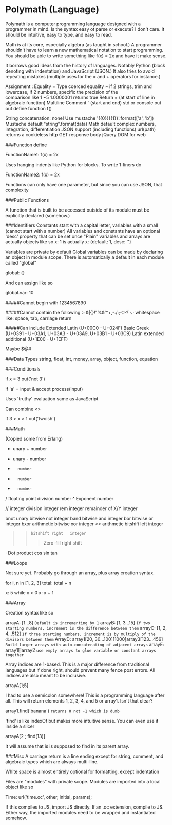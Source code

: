 Polymath (Language)
===================

Polymath is a computer programming language designed with a programmer in mind. Is the syntax easy ot parse or execute? I don't care. It should be intuitive, easy to type, and easy to read.

Math is at its core, especially algebra (as taught in school.) A programmer shouldn't have to learn a new mathematical notation to start programming. You should be able to write something like f(x) = 2x and have it make sense.

It borrows good ideas from the history of languages. Notably Python (block denoting with indentation) and JavaScript (JSON.) It also tries to avoid repeating mistakes (multiple uses for the = and + operators for instance.)

Assignment            :
Equality              =
Type coerced equality ~
    if 2 strings, trim and lowercase, if 2 numbers, specific the precision of the                         
    comparison like 1 ~5 1.0000001 returns true
Return                = (at start of line in algebraic function)
Multiline Comment     ` (start and end)
std or console out    out
define function       f()

String concatenation: none! Use mustache '{{0}}{{1}}'.format(['a', 'b'])
Mustache default "string".format(data)
Math default complex numbers, integration, differentiation
JSON support (including functions)
url(path) returns a cookieless http GET response body
jQuery DOM for web

###Function define

FunctionName1: f(x)
    = 2x

Uses hanging indents like Python for blocks. To write 1-liners do

FunctionName2: f(x) = 2x

Functions can only have one parameter, but since you can use JSON, that complexity

###Public Functions

A function that is built to be accessed outside of its module must be explicitly declared (somehow.)

###Identifiers
Constants start with a capital letter, variables with a small (cannot start with a number)
All variables and constants have an optional 'desc' property that can be set once
"Plain" variables and arrays are actually objects like so
x: 1
is actually
x: {default: 1, desc: ''}

Variables are private by default
Global variables can be made by declaring an object in module scope. There is automatically a default in each module called "global"

global: {}

And can assign like so

global.var: 10

#####Cannot begin with
1234567890

#####Cannot contain the following
:=[]()&|{}!"%&'*+,-./:;<>?`~·
whitespace like: space, tab, carriage return

#####Can include
Extended Latin (U+00C0 - U+024F)
Basic Greek (U+0391 - U+03A1, U+03A3 - U+03A9, U+03B1 - U+03C9)
Latin extended additional (U+1E00 - U+1EFF)

Maybe
$@#

###Data Types
string, float, int, money, array, object, function, equation

###Conditionals

if x = 3
    out('not 3')

if 'a' = input & accept
    process(input)

Uses 'truthy' evaluation same as JavaScript

Can combine <>

if 3 > x > 1
    out('twoish')



###Math

(Copied some from Erlang)

+ 	unary + 	number
- 	unary - 	number
+ 	  	number
- 	  	number
* 	  	number
/      floating point division 	number
^      Exponent         number

//     integer division 	integer
rem    integer remainder of X/Y 	integer

bnot   unary bitwise not 	integer
band   bitwise and 	integer
bor    bitwise or 	integer
bxor   arithmetic bitwise xor 	integer
<< 	   arithmetic bitshift left 	integer
>> 	   bitshift right 	integer
>>>    Zero-fill right shift

·      Dot product
cos
sin
tan


###Loops

Not sure yet. Probably go through an array, plus array creation syntax.

for i, n in [1, 2, 3]
    total: total + n

x: 5
while x > 0
    x: x + 1


###Array

Creation syntax like so

arrayA: [1...8] `Default is incrementing by 1`
arrayB: [1, 3...15] `If two starting numbers, increment is the difference between them`
arrayC: [1, 2, 4...512] `If three starting numbers, increment is by multiply of the divisors between them`
ArrayD: array1[20, 30...100][1000]array3[123...456] `Build larger arrays with auto-concatenating of adjacent arrays`
arrayE: array1[]array2 `use empty arrays to glue variable or constant arrays together`

Array indices are 1-based. This is a major difference from traditional languages but if done right, should prevent many fence post errors. All indices are also meant to be inclusive.

arrayA[1;5]

I had to use a semicolon somewhere! This is a programming language after all. This will return elements 1, 2, 3, 4, and 5 or array1. Isn't that clear?

array1.find('banana') `returns 0 not -1 which is dumb`

'find' is like indexOf but makes more intuitive sense. You can even use it inside a slicer

arrayA[2 ; find(13)]

It will assume that is is supposed to find in its parent array.


###Misc
A carriage return is a line ending except for string, comment, and algebraic types which are always multi-line.

White space is almost entirely optional for formatting, except indentation

Files are "modules" with private scope. Modules are imported into a local object like so

Time: url('time.oc', other, initial, params);

If this compiles to JS, import JS directly. If an .oc extension, compile to JS. Either way, the imported modules need to be wrapped and instantiated somehow.
